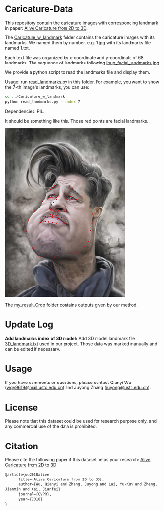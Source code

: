 # Caricature-Data
This repository contain the caricature images with corresponding landmark in paper: <a href="https://arxiv.org/abs/1803.06802v2">Alive Caricature from 2D to 3D</a>. 

The <a href= "https://github.com/QianyiWu/Caricature-Data/tree/master/Caricature_w_landmark"> Caricature_w_landmark</a> folder contains the caricature images with its landmarks. We named them by number. e.g. 1.jpg with its landmarks file named 1.txt.

Each text file was organized by x-coordinate and y-coordinate of 68 landmarks. The sequence of landmarks following 
<a href="https://ibug.doc.ic.ac.uk/media/uploads/images/annotpics/figure_68_markup.jpg"> ibug_facial_landmarks.jpg</a>

We provide a python script to read the landmarks file and display them. 

Usage: run <a href= "https://github.com/QianyiWu/Caricature-Data/blob/master/Caricature_w_landmark/read_landmarks.py"> read_landmarks.py</a> in this folder. For example, you want to show the 7-th image's landmarks, you can use:
``` bash
cd ../Caricature_w_landmark
python read_landmarks.py --index 7
```
Dependencies: PIL. 

It should be something like this. Those red points are facial landmarks.

<img src = "example.png" height = "550px"/>

The <a href="https://github.com/QianyiWu/Caricature-Data/tree/master/my_result_Crop"> my_result_Crop</a> folder contains outputs given by our method. 

# Update Log
**Add landmarks index of 3D model:** Add 3D model landmark file <a href="https://github.com/QianyiWu/Caricature-Data/blob/master/landmark_index.txt"> 3D_landmark.txt</a> used in our project. Those data was marked manually and can be edited if necessary.

# Usage
If you have comments or questions, please contact Qianyi Wu (wqy9619@mail.ustc.edu.cn) and Juyong Zhang (juyong@ustc.edu.cn).

# License
Please note that this dataset could be used for research purpose only, and any commercial use of the data is prohibited.

# Citation
Please cite the following paper if this dataset helps your research:
<a href="https://arxiv.org/abs/1803.06802v2">Alive Caricature from 2D to 3D</a>

    @article{wu2018alive
          title={Alive Caricature from 2D to 3D},
          author={Wu, Qianyi and Zhang, Juyong and Lai, Yu-Kun and Zheng, Jianmin and Cai, Jianfei}
          journal={CVPR},
          year={2018}
    }

